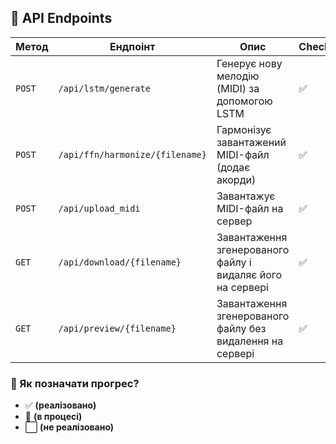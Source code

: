 ## 🎵 API Endpoints

| **Метод** | **Ендпоінт**        | **Опис** | **Checkpoint** |
|-----------|----------------------|----------|---------------|
| `POST`    | `/api/lstm/generate`  | Генерує нову мелодію (MIDI) за допомогою LSTM | ✅ |
| `POST`    | `/api/ffn/harmonize/{filename}`      | Гармонізує завантажений MIDI-файл (додає акорди) | ✅ |
| `POST`    | `/api/upload_midi`    | Завантажує MIDI-файл на сервер | ✅ |
| `GET`     | `/api/download/{filename}`  | Завантаження згенерованого файлу і видаляє його на сервері | ✅ |
| `GET`     | `/api/preview/{filename}`  | Завантаження згенерованого файлу без видалення на сервері| ✅ |

### 🔹 Як позначати прогрес?
- ✅ **(реалізовано)**
- 🚧 **(в процесі)** 
- ⬜️ **(не реалізовано)**
